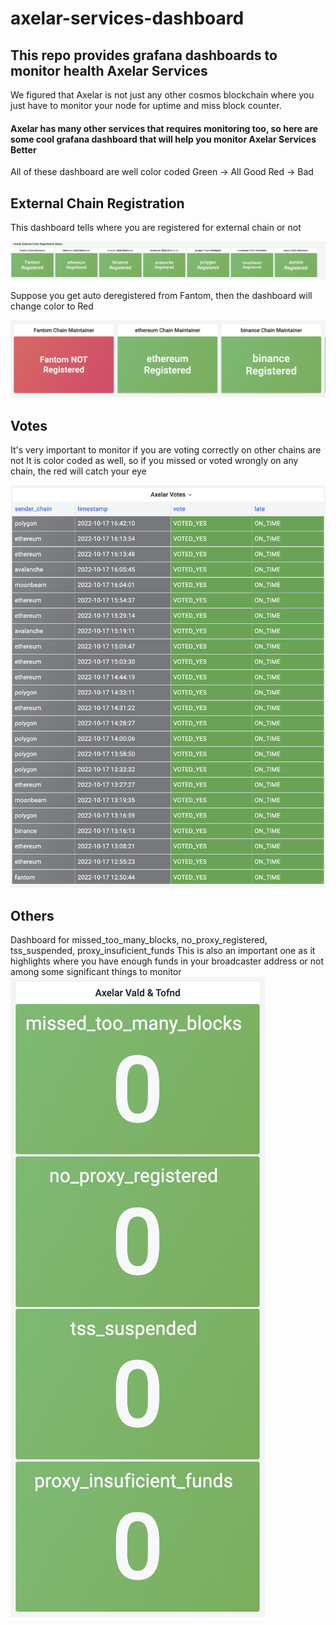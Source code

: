 # axelar-services-dashboard
This repo provides grafana dashboards to monitor health Axelar Services
-----
We figured that Axelar is not just any other cosmos blockchain where you just have to monitor your node for uptime and miss block counter. 
#### Axelar has many other services that requires monitoring too, so here are some cool grafana dashboard that will help you monitor Axelar Services Better

All of these dashboard are well color coded
Green -> All Good
Red -> Bad

## External Chain Registration

This dashboard tells where you are registered for external chain or not

![](screenshot/External_chain_dashboard.png)

Suppose you get auto deregistered from Fantom, then the dashboard will change color to Red

![](screenshot/Example_deregistered.png)


## Votes

It's very important to monitor if you are  voting correctly on other chains are not
It is color coded as well, so if you missed or voted wrongly on any chain, the red will catch your eye

![](screenshot/Votes.png)



## Others
Dashboard for missed_too_many_blocks, no_proxy_registered, tss_suspended, proxy_insuficient_funds
This is also an important one as it highlights where you have enough funds in your broadcaster address or not among some significant things to monitor
![](screenshot/Others.png)

